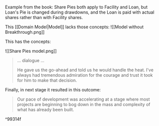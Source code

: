 Example from the book: Share Pies both apply to Facility and Loan, but Loan's Pie is changed during drawdowns, and the Loan is paid with actual shares rather than with Facility shares.

This [[Domain Model|Model]] lacks those concepts:
![[Model without Breakthrough.png]]

This has the concepts:

![[Share Pies model.png]]

> ... dialogue ...
> 
> He gave us the go-ahead and told us he would handle the heat. I've always had tremendous admiration for the courage and trust it took for him to make that decision.

Finally, in next stage it resulted in this outcome:

> Our pace of development was accelerating at a stage where most projects are beginning to bog down in the mass and complexity of what has already been built.

^99314f

